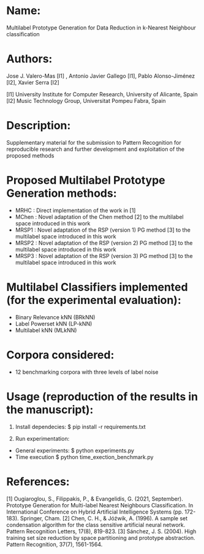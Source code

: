 # Name:
Multilabel Prototype Generation for Data Reduction in k-Nearest Neighbour classification


# Authors:
Jose J. Valero-Mas [I1] , Antonio Javier Gallego [I1], Pablo Alonso-Jiménez [I2], Xavier Serra [I2]

[I1] University Institute for Computer Research, University of Alicante, Spain
[I2] Music Technology Group, Universitat Pompeu Fabra, Spain


# Description:
Supplementary material for the submission to Pattern Recognition for reproducible research and further development and exploitation of the proposed methods 


# Proposed Multilabel Prototype Generation methods:
- MRHC : Direct implementation of the work in [1]
- MChen : Novel adaptation of the Chen method [2] to the multilabel space introduced in this work
- MRSP1 : Novel adaptation of the RSP (version 1) PG method [3] to the multilabel space introduced in this work
- MRSP2 : Novel adaptation of the RSP (version 2) PG method [3] to the multilabel space introduced in this work
- MRSP3 : Novel adaptation of the RSP (version 3) PG method [3] to the multilabel space introduced in this work


# Multilabel Classifiers implemented (for the experimental evaluation):
- Binary Relevance kNN (BRkNN)
- Label Powerset kNN (LP-kNN)
- Multilabel kNN (MLkNN)


# Corpora considered:
- 12 benchmarking corpora with three levels of label noise


# Usage (reproduction of the results in the manuscript):
1) Install dependecies:
$ pip install -r requirements.txt

2) Run experimentation:
- General experiments:
$ python experiments.py
- Time execution 
$ python time_exection_benchmark.py

# References:
[1] Ougiaroglou, S., Filippakis, P., & Evangelidis, G. (2021, September). Prototype Generation for Multi-label Nearest Neighbours Classification. In International Conference on Hybrid Artificial Intelligence Systems (pp. 172-183). Springer, Cham.
[2] Chen, C. H., & Jóźwik, A. (1996). A sample set condensation algorithm for the class sensitive artificial neural network. Pattern Recognition Letters, 17(8), 819-823.
[3] Sánchez, J. S. (2004). High training set size reduction by space partitioning and prototype abstraction. Pattern Recognition, 37(7), 1561-1564.
